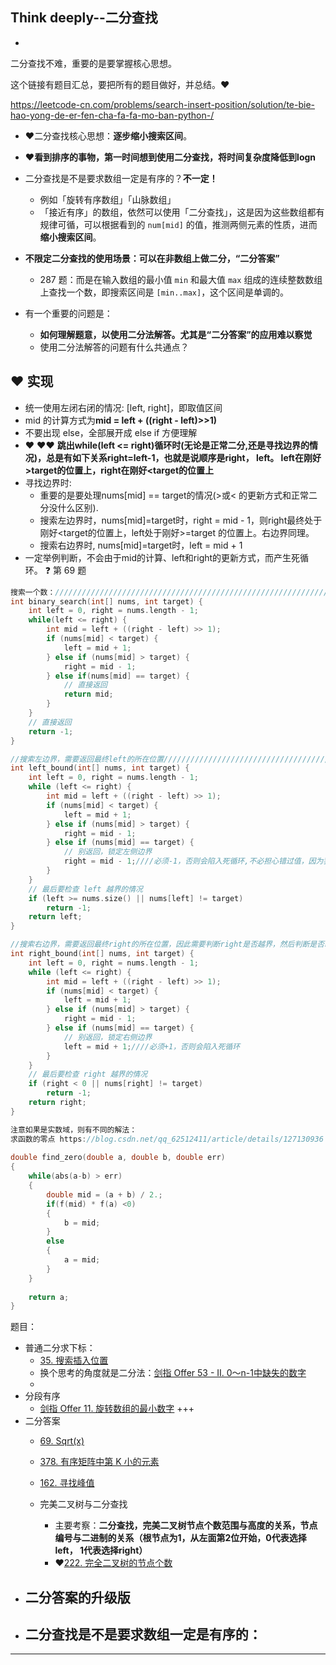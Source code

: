 ## Think deeply--二分查找

- 

二分查找不难，重要的是要掌握核心思想。

这个链接有题目汇总，要把所有的题目做好，并总结。:heart:

https://leetcode-cn.com/problems/search-insert-position/solution/te-bie-hao-yong-de-er-fen-cha-fa-fa-mo-ban-python-/

- :heart:二分查找核心思想：**逐步缩小搜索区间**。
- :heart:**看到排序的事物，第一时间想到使用二分查找，将时间复杂度降低到logn**
- 二分查找是不是要求数组一定是有序的？**不一定！**

  - 例如「旋转有序数组」「山脉数组」
  - 「接近有序」的数组，依然可以使用「二分查找」，这是因为这些数组都有规律可循，可以根据看到的 `num[mid]` 的值，推测两侧元素的性质，进而 **缩小搜索区间**。
- **不限定二分查找的使用场景：可以在非数组上做二分，“二分答案”**
  -  287 题：而是在输入数组的最小值 `min` 和最大值 `max` 组成的连续整数数组上查找一个数，即搜索区间是 `[min..max]`，这个区间是单调的。
- 有一个重要的问题是：
  -  **如何理解题意，以使用二分法解答。尤其是“二分答案”的应用难以察觉**
  -  使用二分法解答的问题有什么共通点？

## :heart: 实现

- 统一使用左闭右闭的情况: [left, right]，即取值区间
- mid 的计算方式为**mid = left + ((right - left)>>1)**
- 不要出现 else，全部展开成 else if 方便理解
-  :heart: :heart::heart:  **跳出while(left <= right)循环时(无论是正常二分,还是寻找边界的情况)，总是有如下关系right=left-1，也就是说顺序是right， left。 left在刚好>target的位置上，right在刚好<target的位置上**
- 寻找边界时:
  - 重要的是要处理nums[mid] == target的情况(>或< 的更新方式和正常二分没什么区别).
  - 搜索左边界时，nums[mid]=target时，right = mid - 1，则right最终处于刚好<target的位置上，left处于刚好>=target 的位置上。右边界同理。
  - 搜索右边界时, nums[mid]=target时，left = mid + 1
- 一定举例判断，不会由于mid的计算、left和right的更新方式，而产生死循环。 :question: 第 69 题

```c++
搜索一个数：///////////////////////////////////////////////////////////////////////
int binary_search(int[] nums, int target) {
    int left = 0, right = nums.length - 1; 
    while(left <= right) {
        int mid = left + ((right - left) >> 1);
        if (nums[mid] < target) {
            left = mid + 1;
        } else if (nums[mid] > target) {
            right = mid - 1; 
        } else if(nums[mid] == target) {
            // 直接返回
            return mid;
        }
    }
    // 直接返回
    return -1;
}

//搜索左边界，需要返回最终left的所在位置///////////////////////////////////////////////////////////////////////
int left_bound(int[] nums, int target) {
    int left = 0, right = nums.length - 1;
    while (left <= right) {
        int mid = left + ((right - left) >> 1);
        if (nums[mid] < target) {
            left = mid + 1;
        } else if (nums[mid] > target) {
            right = mid - 1;
        } else if (nums[mid] == target) {
            // 别返回，锁定左侧边界
            right = mid - 1;////必须-1，否则会陷入死循环,不必担心错过值，因为我们最终需要的只是left的值而已。
        }
    }
    // 最后要检查 left 越界的情况
    if (left >= nums.size() || nums[left] != target)
        return -1;
    return left;
}

//搜索右边界，需要返回最终right的所在位置，因此需要判断right是否越界，然后判断是否right等于target///////////////////////////////////////////////////////////////////////
int right_bound(int[] nums, int target) {
    int left = 0, right = nums.length - 1;
    while (left <= right) {
        int mid = left + ((right - left) >> 1);
        if (nums[mid] < target) {
            left = mid + 1;
        } else if (nums[mid] > target) {
            right = mid - 1;
        } else if (nums[mid] == target) {
            // 别返回，锁定右侧边界
            left = mid + 1;////必须+1，否则会陷入死循环
        }
    }
    // 最后要检查 right 越界的情况
    if (right < 0 || nums[right] != target)
        return -1;
    return right;
}

注意如果是实数域，则有不同的解法：
求函数的零点 https://blog.csdn.net/qq_62512411/article/details/127130936
    
double find_zero(double a, double b, double err)
{
    while(abs(a-b) > err)
    {
        double mid = (a + b) / 2.;
        if(f(mid) * f(a) <0)
        {
            b = mid;
        }
        else
        {
            a = mid;
        }
    }
    
    return a;
}
```





题目：

- 普通二分求下标：
  - [35. 搜索插入位置](https://leetcode-cn.com/problems/search-insert-position/)
  - 换个思考的角度就是二分法：[剑指 Offer 53 - II. 0～n-1中缺失的数字](https://leetcode.cn/problems/que-shi-de-shu-zi-lcof/) 
  - 
- 分段有序
  - [剑指 Offer 11. 旋转数组的最小数字](https://leetcode.cn/problems/xuan-zhuan-shu-zu-de-zui-xiao-shu-zi-lcof/)  +++
- 二分答案
  - [69. Sqrt(x)](https://leetcode-cn.com/problems/sqrtx/) 
  - [378. 有序矩阵中第 K 小的元素](https://leetcode-cn.com/problems/kth-smallest-element-in-a-sorted-matrix/) 
  - [162. 寻找峰值](https://leetcode-cn.com/problems/find-peak-element/) 
  - 完美二叉树与二分查找

    - 主要考察：**二分查找，完美二叉树节点个数范围与高度的关系，节点编号与二进制的关系（根节点为1，从左面第2位开始，0代表选择left， 1代表选择right）**
    - :heart:[222. 完全二叉树的节点个数](https://leetcode-cn.com/problems/count-complete-tree-nodes/) 
- 二分答案的升级版
  - 
- 二分查找是不是要求数组一定是有序的：
  - 



------

